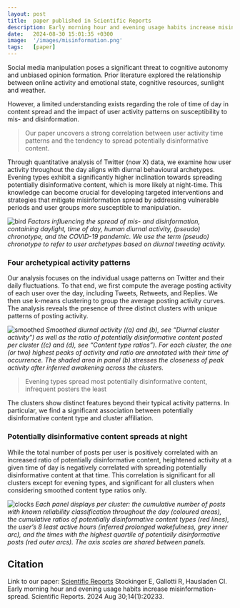 ```yaml
---
layout: post
title:  paper published in Scientific Reports
description: Early morning hour and evening usage habits increase misinformation-spread
date:   2024-08-30 15:01:35 +0300
image:  '/images/misinformation.png'
tags:   [paper]
---
```


Social media manipulation poses a significant threat to cognitive autonomy and unbiased opinion formation. 
Prior literature explored the relationship between online activity and emotional state, cognitive resources, sunlight and weather. 

However, a limited understanding exists regarding the role of time of day in content spread and the impact of user activity patterns on susceptibility to mis- and disinformation. 

> Our paper uncovers a strong correlation between user activity time patterns and the tendency to spread potentially disinformative content. 

Through quantitative analysis of Twitter (now X) data, we examine how user activity throughout the day aligns with diurnal behavioural archetypes. 
Evening types exhibit a significantly higher inclination towards spreading potentially disinformative content, which is more likely at night-time. 
This knowledge can become crucial for developing targeted interventions and strategies that mitigate misinformation spread by addressing vulnerable periods and user groups more susceptible to manipulation.


![bird]({{site.baseurl}}/images/misinformation2.png)
*Factors influencing the spread of mis- and disinformation, containing daylight, time of day, human diurnal activity, (pseudo) chronotype, and the COVID-19 pandemic. We use the term (pseudo) chronotype to refer to user archetypes based on diurnal tweeting activity.*


### Four archetypical activity patterns
Our analysis focuses on the individual usage patterns on Twitter and their daily fluctuations. 
To that end, we first compute the average posting activity of each user over the day, including Tweets, Retweets, and Replies. 
We then use k-means clustering to group the average posting activity curves. 
The analysis reveals the presence of three distinct clusters with unique patterns of posting activity. 


![smoothed]({{site.baseurl}}/images/misinformation3.png)
*Smoothed diurnal activity ((a) and (b), see “Diurnal cluster activity”) as well as the ratio of potentially disinformative content posted per cluster ((c) and (d), see “Content type ratios”). For each cluster, the one (or two) highest peaks of activity and ratio are annotated with their time of occurrence. The shaded area in panel (b) stresses the closeness of peak activity after inferred awakening across the clusters.*

> Evening types spread most potentially disinformative content, infrequent posters the least

The clusters show distinct features beyond their typical activity patterns. 
In particular, we find a significant association between potentially disinformative content type and cluster affiliation.


### Potentially disinformative content spreads at night
While the total number of posts per user is positively correlated with an increased ratio of potentially disinformative content, heightened activity at a given time of day is negatively correlated with spreading potentially disinformative content at that time. 
This correlation is significant for all clusters except for evening types, and significant for all clusters when considering smoothed content type ratios only.


![clocks]({{site.baseurl}}/images/misinformation4.png)
*Each panel displays per cluster: the cumulative number of posts with known reliability classification throughout the day (coloured areas), the cumulative ratios of potentially disinformative content types (red lines), the user’s 8 least active hours (inferred prolonged wakefulness, grey inner arc), and the times with the highest quartile of potentially disinformative posts (red outer arcs). The axis scales are shared between panels.*


## Citation

Link to our paper: [Scientific Reports](https://www.nature.com/articles/s41598-024-20233-4)
Stockinger E, Gallotti R, Hausladen CI. Early morning hour and evening usage habits increase misinformation-spread. Scientific Reports. 2024 Aug 30;14(1):20233.
